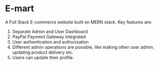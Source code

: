 # E-mart
A Full Stack E-commerce website built on MERN stack.
Key features are:
1) Separate Admin and User Dashboard
2) PayPal Payment Gateway integrated
3) User authentication and authorization
4) Different admin operations are possible, like making other user admin, updating product delivery etc.
5) Users can update their profile.
